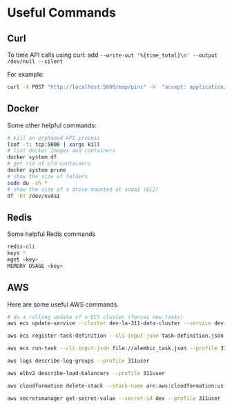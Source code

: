 # Useful Commands

## Curl

To time API calls using curl: add ```--write-out '%{time_total}\n' --output /dev/null --silent```

For example:

```bash
curl -X POST "http://localhost:5000/map/pins" -H  "accept: application/json" -H  "Content-Type: application/json" -d "{\"startDate\":\"01/01/2020\",\"endDate\":\"08/27/2020\",\"ncList\":[52,46,128,54,104,76,97,121,55],\"requestTypes\":[\"Homeless Encampment\"]}" --write-out '%{time_total}\n' --output /dev/null --silent
```

## Docker

Some other helpful commands:

```bash
# kill an orphaned API process
lsof -ti tcp:5000 | xargs kill
# list docker images and containers
docker system df
# get rid of old containers
docker system prune
# show the size of folders
sudo du -sh *
# show the size of a drive mounted at xvda1 (EC2)
df -hT /dev/xvda1
```

## Redis

Some helpful Redis commands

```bash
redis-cli
keys *
mget <key>
MEMORY USAGE <key>
```

## AWS

Here are some useful AWS commands.

```bash
# do a rolling update of a ECS cluster (forces new tasks)
aws ecs update-service --cluster dev-la-311-data-cluster --service dev-la-311-data-svc --force-new-deployment

aws ecs register-task-definition --cli-input-json task-definition.json --profile 311user

aws ecs run-task --cli-input-json file://alembic_task.json --profile 311user

aws logs describe-log-groups --profile 311user

aws elbv2 describe-load-balancers --profile 311user

aws cloudformation delete-stack --stack-name arn:aws:cloudformation:us-east-1:640613795150:stack/server/32b66700-1968-11eb-bb25-1246411399d1 --profile 311user

aws secretsmanager get-secret-value --secret-id dev --profile 311user
```
